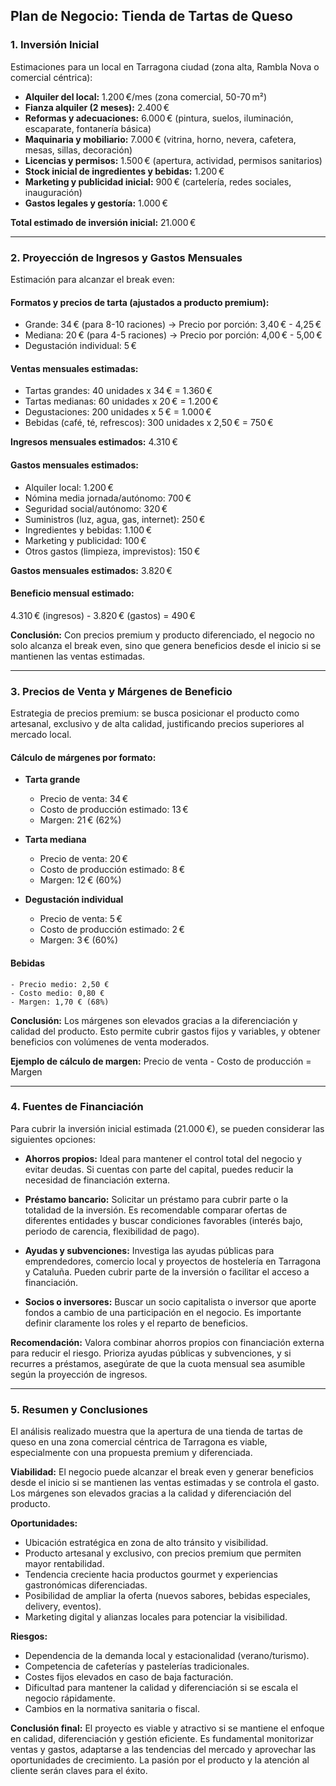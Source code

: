 ## Plan de Negocio: Tienda de Tartas de Queso


### 1. Inversión Inicial
Estimaciones para un local en Tarragona ciudad (zona alta, Rambla Nova o comercial céntrica):

- **Alquiler del local:** 1.200 €/mes (zona comercial, 50-70 m²)
- **Fianza alquiler (2 meses):** 2.400 €
- **Reformas y adecuaciones:** 6.000 € (pintura, suelos, iluminación, escaparate, fontanería básica)
- **Maquinaria y mobiliario:** 7.000 € (vitrina, horno, nevera, cafetera, mesas, sillas, decoración)
- **Licencias y permisos:** 1.500 € (apertura, actividad, permisos sanitarios)
- **Stock inicial de ingredientes y bebidas:** 1.200 €
- **Marketing y publicidad inicial:** 900 € (cartelería, redes sociales, inauguración)
- **Gastos legales y gestoría:** 1.000 €

**Total estimado de inversión inicial:** 21.000 €

---

### 2. Proyección de Ingresos y Gastos Mensuales
Estimación para alcanzar el break even:

#### Formatos y precios de tarta (ajustados a producto premium):
- Grande: 34 € (para 8-10 raciones) → Precio por porción: 3,40 € - 4,25 €
- Mediana: 20 € (para 4-5 raciones) → Precio por porción: 4,00 € - 5,00 €
- Degustación individual: 5 €

#### Ventas mensuales estimadas:
- Tartas grandes: 40 unidades x 34 € = 1.360 €
- Tartas medianas: 60 unidades x 20 € = 1.200 €
- Degustaciones: 200 unidades x 5 € = 1.000 €
- Bebidas (café, té, refrescos): 300 unidades x 2,50 € = 750 €

**Ingresos mensuales estimados:** 4.310 €

#### Gastos mensuales estimados:
- Alquiler local: 1.200 €
- Nómina media jornada/autónomo: 700 €
- Seguridad social/autónomo: 320 €
- Suministros (luz, agua, gas, internet): 250 €
- Ingredientes y bebidas: 1.100 €
- Marketing y publicidad: 100 €
- Otros gastos (limpieza, imprevistos): 150 €

**Gastos mensuales estimados:** 3.820 €

#### Beneficio mensual estimado:
4.310 € (ingresos) - 3.820 € (gastos) = 490 €

**Conclusión:**
Con precios premium y producto diferenciado, el negocio no solo alcanza el break even, sino que genera beneficios desde el inicio si se mantienen las ventas estimadas.

---

### 3. Precios de Venta y Márgenes de Beneficio
Estrategia de precios premium: se busca posicionar el producto como artesanal, exclusivo y de alta calidad, justificando precios superiores al mercado local.

#### Cálculo de márgenes por formato:

- **Tarta grande**
	- Precio de venta: 34 €
	- Costo de producción estimado: 13 €
	- Margen: 21 € (62%)

- **Tarta mediana**
	- Precio de venta: 20 €
	- Costo de producción estimado: 8 €
	- Margen: 12 € (60%)

- **Degustación individual**
	- Precio de venta: 5 €
	- Costo de producción estimado: 2 €
	- Margen: 3 € (60%)

#### Bebidas
	- Precio medio: 2,50 €
	- Costo medio: 0,80 €
	- Margen: 1,70 € (68%)

**Conclusión:**
Los márgenes son elevados gracias a la diferenciación y calidad del producto. Esto permite cubrir gastos fijos y variables, y obtener beneficios con volúmenes de venta moderados.

**Ejemplo de cálculo de margen:**
Precio de venta - Costo de producción = Margen

---

### 4. Fuentes de Financiación
Para cubrir la inversión inicial estimada (21.000 €), se pueden considerar las siguientes opciones:

- **Ahorros propios:** Ideal para mantener el control total del negocio y evitar deudas. Si cuentas con parte del capital, puedes reducir la necesidad de financiación externa.

- **Préstamo bancario:** Solicitar un préstamo para cubrir parte o la totalidad de la inversión. Es recomendable comparar ofertas de diferentes entidades y buscar condiciones favorables (interés bajo, periodo de carencia, flexibilidad de pago).

- **Ayudas y subvenciones:** Investiga las ayudas públicas para emprendedores, comercio local y proyectos de hostelería en Tarragona y Cataluña. Pueden cubrir parte de la inversión o facilitar el acceso a financiación.

- **Socios o inversores:** Buscar un socio capitalista o inversor que aporte fondos a cambio de una participación en el negocio. Es importante definir claramente los roles y el reparto de beneficios.

**Recomendación:**
Valora combinar ahorros propios con financiación externa para reducir el riesgo. Prioriza ayudas públicas y subvenciones, y si recurres a préstamos, asegúrate de que la cuota mensual sea asumible según la proyección de ingresos.

---

### 5. Resumen y Conclusiones
El análisis realizado muestra que la apertura de una tienda de tartas de queso en una zona comercial céntrica de Tarragona es viable, especialmente con una propuesta premium y diferenciada.

**Viabilidad:**
El negocio puede alcanzar el break even y generar beneficios desde el inicio si se mantienen las ventas estimadas y se controla el gasto. Los márgenes son elevados gracias a la calidad y diferenciación del producto.

**Oportunidades:**
- Ubicación estratégica en zona de alto tránsito y visibilidad.
- Producto artesanal y exclusivo, con precios premium que permiten mayor rentabilidad.
- Tendencia creciente hacia productos gourmet y experiencias gastronómicas diferenciadas.
- Posibilidad de ampliar la oferta (nuevos sabores, bebidas especiales, delivery, eventos).
- Marketing digital y alianzas locales para potenciar la visibilidad.

**Riesgos:**
- Dependencia de la demanda local y estacionalidad (verano/turismo).
- Competencia de cafeterías y pastelerías tradicionales.
- Costes fijos elevados en caso de baja facturación.
- Dificultad para mantener la calidad y diferenciación si se escala el negocio rápidamente.
- Cambios en la normativa sanitaria o fiscal.

**Conclusión final:**
El proyecto es viable y atractivo si se mantiene el enfoque en calidad, diferenciación y gestión eficiente. Es fundamental monitorizar ventas y gastos, adaptarse a las tendencias del mercado y aprovechar las oportunidades de crecimiento. La pasión por el producto y la atención al cliente serán claves para el éxito.

